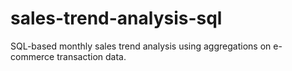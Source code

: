 # sales-trend-analysis-sql
SQL-based monthly sales trend analysis using aggregations on e-commerce transaction data.
